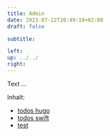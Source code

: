 ```yaml
---
title: Admin
date: 2023-07-22T20:49:19+02:00
draft: false

subtitle: 

left: 
up: ../../
right: 
---
```


Text ...

Inhalt: 
* [todos hugo](../todo-hugo)
* [todos swift](../todo-swift)
* [test](../test) 